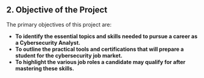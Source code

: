 ## 2. Objective of the Project

The primary objectives of this project are:

- **To identify the essential topics and skills needed to pursue a career as a Cybersecurity Analyst.**
- **To outline the practical tools and certifications that will prepare a student for the cybersecurity job market.**
- **To highlight the various job roles a candidate may qualify for after mastering these skills.**


